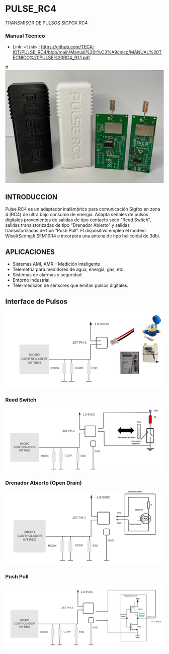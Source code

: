 # PULSE_RC4
TRANSMISOR DE PULSOS SIGFOX RC4

### Manual Técnico
- Link: `<link>` : <https://github.com/TECA-IOT/PULSE_RC4/blob/main/Manual%20t%C3%A9cnico/MANUAL%20TECNICO%20PULSE%20RC4_R1.1.pdf>

#![PULSE_PINOUT](https://github.com/TECA-IOT/PULSE_RC4/blob/main/Imagenes/teca_pulse.jpg)

## INTRODUCCION
Pulse RC4 es un adaptador inalámbrico para comunicación Sigfox en zona 4 (RC4) de ultra bajo consumo de energía. Adapta señales de pulsos digitales provenientes de salidas de tipo contacto seco “Reed Switch”, salidas transistorizadas de tipo “Drenador Abierto” y salidas transistorizadas de tipo “Push Pull”. El dispositivo emplea el modem Wisol/SeongJi SFM10R4 e  incorpora una antena de tipo helicoidal de 3dbi.

## APLICACIONES
-	Sistemas AMI, AMR – Medición inteligente
-	Telemetría para medidores de agua, energía, gas, etc.
-	Sistemas de alarmas y seguridad.
-	Entorno Industrial.
-	Tele-medición de sensores que emitan pulsos digitales.

## Interface de Pulsos
![PULSE_PINOUT](https://github.com/TECA-IOT/PULSE_RC4/blob/main/Imagenes/topologia%20de%20Protocolo%20(2).png)
### Reed Switch
![PULSE_PINOUT](https://github.com/TECA-IOT/PULSE_RC4/blob/main/Imagenes/entrada%20pulsos.png)

### Drenador Abierto (Open Drain)
![PULSE_PINOUT](https://github.com/TECA-IOT/PULSE_RC4/blob/main/Imagenes/Entrada%20drenador%20abierto%20(open%20drain).png)

### Push Pull
![PULSE_PINOUT](https://github.com/TECA-IOT/PULSE_RC4/blob/main/Imagenes/Entrada%20push%20pull.png)
